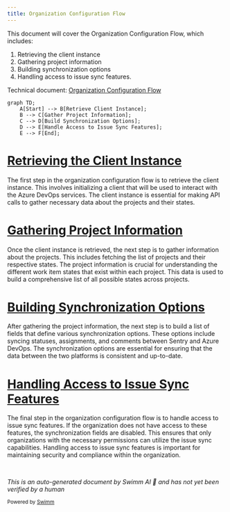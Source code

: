 ```yaml
---
title: Organization Configuration Flow
---
```

This document will cover the Organization Configuration Flow, which includes:

1. Retrieving the client instance
2. Gathering project information
3. Building synchronization options
4. Handling access to issue sync features.

Technical document: <SwmLink doc-title="Organization Configuration Flow">[Organization Configuration Flow](/.swm/organization-configuration-flow.hyjz2zkr.sw.md)</SwmLink>

```mermaid
graph TD;
    A[Start] --> B[Retrieve Client Instance];
    B --> C[Gather Project Information];
    C --> D[Build Synchronization Options];
    D --> E[Handle Access to Issue Sync Features];
    E --> F[End];
```

# [Retrieving the Client Instance](https://app.swimm.io/repos/Z2l0aHViJTNBJTNBc2VudHJ5LWRlbW8tMSUzQSUzQVN3aW1tLURlbW8=/docs/hyjz2zkr#get_client)

The first step in the organization configuration flow is to retrieve the client instance. This involves initializing a client that will be used to interact with the Azure DevOps services. The client instance is essential for making API calls to gather necessary data about the projects and their states.

# [Gathering Project Information](https://app.swimm.io/repos/Z2l0aHViJTNBJTNBc2VudHJ5LWRlbW8tMSUzQSUzQVN3aW1tLURlbW8=/docs/hyjz2zkr#fetching-project-states)

Once the client instance is retrieved, the next step is to gather information about the projects. This includes fetching the list of projects and their respective states. The project information is crucial for understanding the different work item states that exist within each project. This data is used to build a comprehensive list of all possible states across projects.

# [Building Synchronization Options](https://app.swimm.io/repos/Z2l0aHViJTNBJTNBc2VudHJ5LWRlbW8tMSUzQSUzQVN3aW1tLURlbW8=/docs/hyjz2zkr#get_organization_config)

After gathering the project information, the next step is to build a list of fields that define various synchronization options. These options include syncing statuses, assignments, and comments between Sentry and Azure DevOps. The synchronization options are essential for ensuring that the data between the two platforms is consistent and up-to-date.

# [Handling Access to Issue Sync Features](https://app.swimm.io/repos/Z2l0aHViJTNBJTNBc2VudHJ5LWRlbW8tMSUzQSUzQVN3aW1tLURlbW8=/docs/hyjz2zkr#get_organization_config)

The final step in the organization configuration flow is to handle access to issue sync features. If the organization does not have access to these features, the synchronization fields are disabled. This ensures that only organizations with the necessary permissions can utilize the issue sync capabilities. Handling access to issue sync features is important for maintaining security and compliance within the organization.

&nbsp;

*This is an auto-generated document by Swimm AI 🌊 and has not yet been verified by a human*

<SwmMeta version="3.0.0" repo-id="Z2l0aHViJTNBJTNBc2VudHJ5LWRlbW8tMSUzQSUzQVN3aW1tLURlbW8=" repo-name="sentry-demo-1" doc-type="product-flows"><sup>Powered by [Swimm](/)</sup></SwmMeta>
